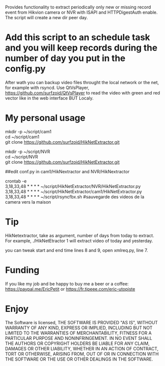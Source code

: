 Provides functionality to extract periodically only new or missing record event from Hikvion camera or NVR with ISAPI and HTTPDigestAuth enable.  
The script will create a new dir peer day.  
# Add this script to an schedule task and you will keep records during the number of day you put in the config.py  

After wath you can backup video files throught the local network or the net, for example with rsyncd. Use QtVsPlayer, https://github.com/surfzoid/QtVsPlayer to read the video with green and red vector like in the web interface BUT Localy.  

# My personal usage  

mkdir -p ~/script/cam1  
cd ~/script/cam1  
git clone https://github.com/surfzoid/HikNetExtractor.git  

mkdir -p ~/script/NVR  
cd ~/script/NVR  
git clone https://github.com/surfzoid/HikNetExtractor.git  

##edit conf.py in cam1/HikNextractor and NVR/HikNextractor  

crontab -e  
3,18,33,48 * * * * ~/script/HikNetExtractor/NVR/HikNetExtractor.py  
3,18,33,48 * * * * ~/script/HikNetExtractor/cam1/HikNetExtractor.py  
3,18,33,48 * * * * ~/script/rsyncfbx.sh #sauvegarde des videos de la camera vers la maison  

# Tip  
HikNetextractor, take as argument, number of days from today to extract. 
For example, ./HikNetEtractor 1 will extract video of today and yesterday.

you can tweak start and end time lines 8 and 9, open xmlreq.py, line 7.  

# Funding
If you like my job and be happy to buy me a beer or a coffee: https://paypal.me/EricPetit
or
https://fr.tipeee.com/eric-utopiste

# Enjoy  

The Software is licensed, THE SOFTWARE IS PROVIDED "AS IS", WITHOUT WARRANTY OF ANY KIND,
EXPRESS OR IMPLIED, INCLUDING BUT NOT LIMITED TO THE WARRANTIES OF
MERCHANTABILITY, FITNESS FOR A PARTICULAR PURPOSE AND NONINFRINGEMENT.
IN NO EVENT SHALL THE AUTHORS OR COPYRIGHT HOLDERS BE LIABLE FOR ANY
CLAIM, DAMAGES OR OTHER LIABILITY, WHETHER IN AN ACTION OF CONTRACT,
TORT OR OTHERWISE, ARISING FROM, OUT OF OR IN CONNECTION WITH THE
SOFTWARE OR THE USE OR OTHER DEALINGS IN THE SOFTWARE.  
